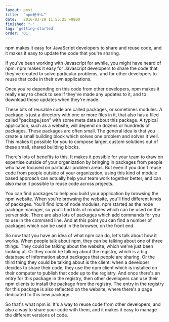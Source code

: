 ```yaml
---
layout: post
title:  "npm是什么"
date:   2016-03-29 11:55:25 +0800
finished: "☆"
tag: 'getting-started'
order: '01'
---
```


npm makes it easy for JavaScript developers to share and reuse code, and it makes it easy to update the code that you're sharing.

If you've been working with Javascript for awhile, you might have heard of npm: npm makes it easy for Javascript developers to share the code that they've created to solve particular problems, and for other developers to reuse that code in their own applications.

Once you're depending on this code from other developers, npm makes it really easy to check to see if they've made any updates to it, and to download those updates when they're made.

These bits of reusable code are called packages, or sometimes modules. A package is just a directory with one or more files in it, that also has a filed called "package.json" with some meta data about this package. A typical application, such as a website, will depend on dozens or hundreds of packages. These packages are often small. The general idea is that you create a small building block which solves one problem and solves it well. This makes it possible for you to compose larger, custom solutions out of these small, shared building blocks.

There's lots of benefits to this. It makes it possible for your team to draw on expertise outside of your organization by bringing in packages from people who have focused on particular problem areas. But even if you don't reuse code from people outside of your organization, using this kind of module based approach can actually help your team work together better, and can also make it possible to reuse code across projects.

You can find packages to help you build your application by browsing the npm website. When you're browsing the website, you'll find different kinds of packages. You'll find lots of node modules, npm started as the node package manager, so you'll find lots of modules which can be used on the server side. There are also lots of packages which add commands for you to use in the command line. And at this point you can find a number of packages which can be used in the browser, on the front end.

So now that you have an idea of what npm can do, let's talk about how it works. When people talk about npm, they can be talking about one of three things. They could be talking about the website, which we've just been looking at. Or they could be talking about the registry, which is a big database of information about packages that people are sharing. Or the third thing they could be talking about is the client: when a developer decides to share their code, they use the npm client which is installed on their computer to publish that code up to the registry. And once there's an entry for this package in the registry, then other developers can use their npm clients to install the package from the registry. The entry in the registry for this package is also reflected on the website, where there's a page dedicated to this new package.

So that's what npm is. It's a way to reuse code from other developers, and also a way to share your code with them, and it makes it easy to manage the different versions of code.
